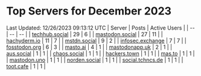 # Top Servers for December 2023
Last Updated: 12/26/2023 09:13:12 UTC
| Server | Posts | Active Users |
| -- | -- | -- |
| [techhub.social](https://techhub.social/tags/PowerShell) | 29 | 6 |
| [mastodon.social](https://mastodon.social/tags/PowerShell) | 27 | 11 |
| [hachyderm.io](https://hachyderm.io/tags/PowerShell) | 11 | 7 |
| [mstdn.social](https://mstdn.social/tags/PowerShell) | 9 | 2 |
| [infosec.exchange](https://infosec.exchange/tags/PowerShell) | 7 | 7 |
| [fosstodon.org](https://fosstodon.org/tags/PowerShell) | 6 | 3 |
| [masto.ai](https://masto.ai/tags/PowerShell) | 4 | 1 |
| [mastodonapp.uk](https://mastodonapp.uk/tags/PowerShell) | 2 | 1 |
| [aus.social](https://aus.social/tags/PowerShell) | 1 | 1 |
| [chaos.social](https://chaos.social/tags/PowerShell) | 1 | 1 |
| [hackers.town](https://hackers.town/tags/PowerShell) | 1 | 1 |
| [mas.to](https://mas.to/tags/PowerShell) | 1 | 1 |
| [mastodon.uno](https://mastodon.uno/tags/PowerShell) | 1 | 1 |
| [norden.social](https://norden.social/tags/PowerShell) | 1 | 1 |
| [social.tchncs.de](https://social.tchncs.de/tags/PowerShell) | 1 | 1 |
| [toot.cafe](https://toot.cafe/tags/PowerShell) | 1 | 1 |
